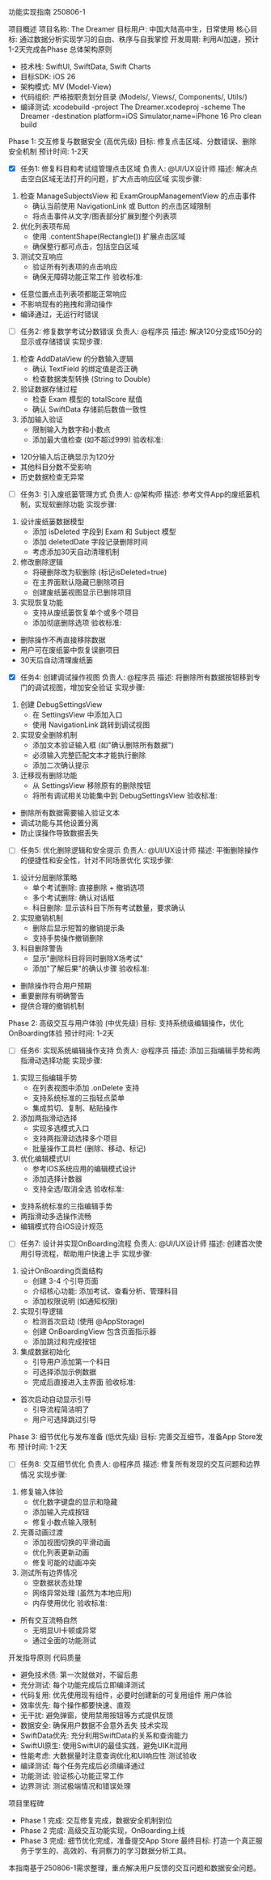 功能实现指南
250806-1

项目概述
项目名称: The Dreamer 目标用户: 中国大陆高中生，日常使用 核心目标: 通过数据分析实现学习的自由、秩序与自我掌控 开发周期: 利用AI加速，预计1-2天完成各Phase
总体架构原则
* 技术栈: SwiftUI, SwiftData, Swift Charts
* 目标SDK: iOS 26
* 架构模式: MV (Model-View)
* 代码组织: 严格按职责划分目录 (Models/, Views/, Components/, Utils/)
* 编译测试: xcodebuild -project The Dreamer.xcodeproj -scheme The Dreamer -destination platform=iOS Simulator,name=iPhone 16 Pro clean build

Phase 1: 交互修复与数据安全 (高优先级)
目标: 修复点击区域、分数错误、删除安全机制 预计时间: 1-2天

- [x] 任务1: 修复科目和考试组管理点击区域
负责人: @UI/UX设计师 描述: 解决点击空白区域无法打开的问题，扩大点击响应区域
实现步骤:
1. 检查 ManageSubjectsView 和 ExamGroupManagementView 的点击事件
    * 确认当前使用 NavigationLink 或 Button 的点击区域限制
    * 将点击事件从文字/图表部分扩展到整个列表项
2. 优化列表项布局
    * 使用 .contentShape(Rectangle()) 扩展点击区域
    * 确保整行都可点击，包括空白区域
3. 测试交互响应
    * 验证所有列表项的点击响应
    * 确保无障碍功能正常工作
验收标准:
* 任意位置点击列表项都能正常响应
* 不影响现有的拖拽和滑动操作
* 编译通过，无运行时错误

- [ ] 任务2: 修复数学考试分数错误
负责人: @程序员 描述: 解决120分变成150分的显示或存储错误
实现步骤:
1. 检查 AddDataView 的分数输入逻辑
    * 确认 TextField 的绑定值是否正确
    * 检查数据类型转换 (String to Double)
2. 验证数据存储过程
    * 检查 Exam 模型的 totalScore 赋值
    * 确认 SwiftData 存储前后数值一致性
3. 添加输入验证
    * 限制输入为数字和小数点
    * 添加最大值检查 (如不超过999)
验收标准:
* 120分输入后正确显示为120分
* 其他科目分数不受影响
* 历史数据检查无异常

- [ ] 任务3: 引入废纸篓管理方式
负责人: @架构师 描述: 参考文件App的废纸篓机制，实现软删除功能
实现步骤:
1. 设计废纸篓数据模型
    * 添加 isDeleted 字段到 Exam 和 Subject 模型
    * 添加 deletedDate 字段记录删除时间
    * 考虑添加30天自动清理机制
2. 修改删除逻辑
    * 将硬删除改为软删除 (标记isDeleted=true)
    * 在主界面默认隐藏已删除项目
    * 创建废纸篓视图显示已删除项目
3. 实现恢复功能
    * 支持从废纸篓恢复单个或多个项目
    * 添加彻底删除选项
验收标准:
* 删除操作不再直接移除数据
* 用户可在废纸篓中恢复误删项目
* 30天后自动清理废纸篓

- [x] 任务4: 创建调试操作视图
负责人: @程序员 描述: 将删除所有数据按钮移到专门的调试视图，增加安全验证
实现步骤:
1. 创建 DebugSettingsView
    * 在 SettingsView 中添加入口
    * 使用 NavigationLink 跳转到调试视图
2. 实现安全删除机制
    * 添加文本验证输入框 (如"确认删除所有数据")
    * 必须输入完整匹配文本才能执行删除
    * 添加二次确认提示
3. 迁移现有删除功能
    * 从 SettingsView 移除原有的删除按钮
    * 将所有调试相关功能集中到 DebugSettingsView
验收标准:
* 删除所有数据需要输入验证文本
* 调试功能与其他设置分离
* 防止误操作导致数据丢失

- [ ] 任务5: 优化删除逻辑和安全提示
负责人: @UI/UX设计师 描述: 平衡删除操作的便捷性和安全性，针对不同场景优化
实现步骤:
1. 设计分层删除策略
    * 单个考试删除: 直接删除 + 撤销选项
    * 多个考试删除: 确认对话框
    * 科目删除: 显示该科目下所有考试数量，要求确认
2. 实现撤销机制
    * 删除后显示短暂的撤销提示条
    * 支持手势操作撤销删除
3. 科目删除警告
    * 显示"删除科目将同时删除X场考试"
    * 添加"了解后果"的确认步骤
验收标准:
* 删除操作符合用户预期
* 重要删除有明确警告
* 提供合理的撤销机制

Phase 2: 高级交互与用户体验 (中优先级)
目标: 支持系统级编辑操作，优化OnBoarding体验 预计时间: 1-2天

- [ ] 任务6: 实现系统编辑操作支持
负责人: @程序员 描述: 添加三指编辑手势和两指滑动选择功能
实现步骤:
1. 实现三指编辑手势
    * 在列表视图中添加 .onDelete 支持
    * 支持系统标准的三指轻点菜单
    * 集成剪切、复制、粘贴操作
2. 添加两指滑动选择
    * 实现多选模式入口
    * 支持两指滑动选择多个项目
    * 批量操作工具栏 (删除、移动、标记)
3. 优化编辑模式UI
    * 参考iOS系统应用的编辑模式设计
    * 添加选择计数器
    * 支持全选/取消全选
验收标准:
* 支持系统标准的三指编辑手势
* 两指滑动多选操作流畅
* 编辑模式符合iOS设计规范

- [ ] 任务7: 设计并实现OnBoarding流程
负责人: @UI/UX设计师 描述: 创建首次使用引导流程，帮助用户快速上手
实现步骤:
1. 设计OnBoarding页面结构
    * 创建 3-4 个引导页面
    * 介绍核心功能: 添加考试、查看分析、管理科目
    * 添加权限说明 (如通知权限)
2. 实现引导逻辑
    * 检测首次启动 (使用 @AppStorage)
    * 创建 OnBoardingView 包含页面指示器
    * 添加跳过和完成按钮
3. 集成数据初始化
    * 引导用户添加第一个科目
    * 可选择添加示例数据
    * 完成后直接进入主界面
验收标准:
* 首次启动自动显示引导
    * 引导流程简洁明了
    * 用户可选择跳过引导

Phase 3: 细节优化与发布准备 (低优先级)
目标: 完善交互细节，准备App Store发布 预计时间: 1-2天

- [ ] 任务8: 交互细节优化
负责人: @程序员 描述: 修复所有发现的交互问题和边界情况
实现步骤:
1. 修复输入体验
    * 优化数字键盘的显示和隐藏
    * 添加输入完成按钮
    * 修复小数点输入限制
2. 完善动画过渡
    * 添加视图切换的平滑动画
    * 优化列表更新动画
    * 修复可能的动画冲突
3. 测试所有边界情况
    * 空数据状态处理
    * 网络异常处理 (虽然为本地应用)
    * 内存使用优化
验收标准:
* 所有交互流畅自然
    * 无明显UI卡顿或异常
    * 通过全面的功能测试

开发指导原则
代码质量
* 避免技术债: 第一次就做对，不留后患
* 充分测试: 每个功能完成后立即编译测试
* 代码复用: 优先使用现有组件，必要时创建新的可复用组件
用户体验
* 效率优先: 每个操作都要快速、直观
* 无干扰: 避免弹窗，使用禁用按钮等方式提供反馈
* 数据安全: 确保用户数据不会意外丢失
技术实现
* SwiftData优先: 充分利用SwiftData的关系和查询能力
* SwiftUI原生: 使用SwiftUI的最佳实践，避免UIKit混用
* 性能考虑: 大数据量时注意查询优化和UI响应性
测试验收
* 编译测试: 每个任务完成后必须编译通过
* 功能测试: 验证核心功能正常工作
* 边界测试: 测试极端情况和错误处理

项目里程碑
* Phase 1 完成: 交互修复完成，数据安全机制到位
* Phase 2 完成: 高级交互功能实现，OnBoarding上线
* Phase 3 完成: 细节优化完成，准备提交App Store
最终目标: 打造一个真正服务于学生的、高效的、有洞察力的学习数据分析工具。

本指南基于250806-1需求整理，重点解决用户反馈的交互问题和数据安全问题。